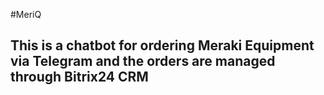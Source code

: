 #MeriQ
## This is a chatbot for ordering Meraki Equipment via Telegram and the orders are managed through Bitrix24 CRM